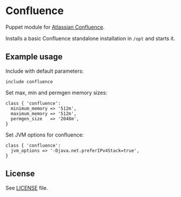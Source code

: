 # Confluence

Puppet module for [Atlassian Confluence](https://www.atlassian.com/software/confluence).

Installs a basic Confluence standalone installation in `/opt` and starts it.

## Example usage

Include with default parameters:

    include confluence

Set max, min and permgen memory sizes:

    class { 'confluence':
      minimum_memory => '512m',
      maximum_memory => '512m',
      permgen_size   => '2048m',
    }

Set JVM options for confluence:

    class { 'confluence':
      jvm_options => '-Djava.net.preferIPv4Stack=true',
    }

## License

See [LICENSE](LICENSE) file.
